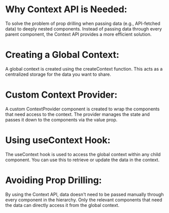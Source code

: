 # Why Context API is Needed:
To solve the problem of prop drilling when passing data (e.g., API-fetched data) to deeply nested components.
Instead of passing data through every parent component, the Context API provides a more efficient solution.


# Creating a Global Context:
A global context is created using the createContext function.
This acts as a centralized storage for the data you want to share.


# Custom Context Provider:
A custom ContextProvider component is created to wrap the components that need access to the context.
The provider manages the state and passes it down to the components via the value prop.


# Using useContext Hook:
The useContext hook is used to access the global context within any child component.
You can use this to retrieve or update the data in the context.


# Avoiding Prop Drilling:
By using the Context API, data doesn't need to be passed manually through every component in the hierarchy.
Only the relevant components that need the data can directly access it from the global context.